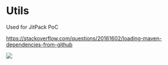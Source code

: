 # Utils
Used for JitPack PoC

https://stackoverflow.com/questions/20161602/loading-maven-dependencies-from-github

<a class="badge-align" href="https://travis-ci.org/leegphillips/Utils"><img src="https://travis-ci.org/leegphillips/Utils.svg?branch=master"/></a>

